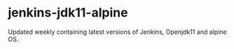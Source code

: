 # jenkins-jdk11-alpine
Updated weekly containing latest versions of Jenkins, Openjdk11 and alpine OS.
